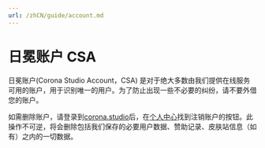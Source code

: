 ```yaml
---
url: /zhCN/guide/account.md
---
```

# 日冕账户 CSA

日冕账户(Corona Studio Account，CSA) 是对于绝大多数由我们提供在线服务可用的账户，用于识别唯一的用户。为了防止出现一些不必要的纠纷，请不要外借您的账户。

如需删除账户，请登录到[corona.studio](https://corona.studio/user)后，在[个人中心](https://corona.studio/user)找到注销账户的按钮。此操作不可逆，将会删除包括我们保存的必要用户数据、赞助记录、皮肤站信息（如有）之内的一切数据。
